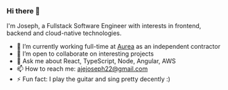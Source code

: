 ### Hi there 👋

I'm Joseph, a Fullstack Software Engineer with interests in frontend, backend and cloud-native technologies.

- 🔭 I’m currently working full-time at [Aurea](https://aurea.com) as an independent contractor
- 👯 I’m open to collaborate on interesting projects
- 💬 Ask me about React, TypeScript, Node, Angular, AWS
- 📫 How to reach me: ajejoseph22@gmail.com
- ⚡ Fun fact: I play the guitar and sing pretty decently :)
